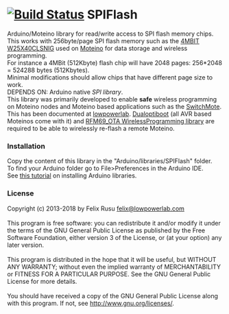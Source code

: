 [![Build Status](https://travis-ci.org/LowPowerLab/SPIFlash.svg?branch=master)](https://travis-ci.org/LowPowerLab/SPIFlash)
SPIFlash
========
Arduino/Moteino library for read/write access to SPI flash memory chips.
This works with 256byte/page SPI flash memory such as the [4MBIT W25X40CLSNIG](https://lowpowerlab.com/shop/product/72) used on [Moteino](https://www.moteino.com) for data storage and wireless programming.
<br/>
For instance a 4MBit (512Kbyte) flash chip will have 2048 pages: 256*2048 = 524288 bytes (512Kbytes).
<br/>Minimal modifications should allow chips that have different page size to work.
<br/>DEPENDS ON: Arduino native *SPI library*.
<br/>
This library was primarily developed to enable **safe** wireless programming on Moteino nodes and Moteino based applications such as the [SwitchMote](https://lowpowerlab.com/guide/switchmote/). This has been documented at [lowpowerlab](https://lowpowerlab.com/guide/moteino/wireless-programming/). [Dualoptiboot](https://github.com/LowPowerLab/DualOptiboot) (all AVR based Moteinos come with it) and [RFM69_OTA WirelessProgramming library](https://github.com/LowPowerLab/RFM69) are required to be able to wirelessly re-flash a remote Moteino.
 
### Installation
Copy the content of this library in the "Arduino/libraries/SPIFlash" folder.
<br />
To find your Arduino folder go to File>Preferences in the Arduino IDE.
<br/>
See [this tutorial](https://www.arduino.cc/en/Guide/Libraries) on installing Arduino libraries.

### License
Copyright (c) 2013-2018 by Felix Rusu <felix@lowpowerlab.com>
<br/><br/>
This program is free software: you can redistribute it and/or modify it under the terms of the GNU General Public License as published by the Free Software Foundation, either version 3 of the License, or (at your option) any later version.
<br/><br/>
This program is distributed in the hope that it will be useful, but WITHOUT ANY WARRANTY; without even the implied warranty of MERCHANTABILITY or FITNESS FOR A PARTICULAR PURPOSE.  See the GNU General Public License for more details.
<br/><br/>
You should have received a copy of the GNU General Public License along with this program.  If not, see <http://www.gnu.org/licenses/>.
